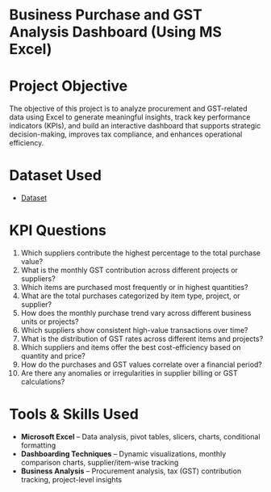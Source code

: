 # Business Purchase and GST Analysis Dashboard (Using MS Excel)
# Project Objective
The objective of this project is to analyze procurement and GST-related data using Excel to generate meaningful insights, track key performance indicators (KPIs), and build an interactive dashboard that supports strategic decision-making, improves tax compliance, and enhances operational efficiency.

# Dataset Used
- <a href= "https://github.com/Tejasssss06/Business-Purchase-and-GST-Analysis-Dashboard/blob/main/Business_Purchase_GST_Analysis.xlsx">Dataset</a>

# KPI Questions
1.	Which suppliers contribute the highest percentage to the total purchase value? 
2.	What is the monthly GST contribution across different projects or suppliers? 
3.	Which items are purchased most frequently or in highest quantities? 
4.	What are the total purchases categorized by item type, project, or supplier? 
5.	How does the monthly purchase trend vary across different business units or projects? 
6.	Which suppliers show consistent high-value transactions over time? 
7.	What is the distribution of GST rates across different items and projects? 
8.	Which suppliers and items offer the best cost-efficiency based on quantity and price? 
9.	How do the purchases and GST values correlate over a financial period? 
10.	Are there any anomalies or irregularities in supplier billing or GST calculations?

# Tools & Skills Used
- **Microsoft Excel** – Data analysis, pivot tables, slicers, charts, conditional formatting
- **Dashboarding Techniques** – Dynamic visualizations, monthly comparison charts, supplier/item-wise tracking
- **Business Analysis** – Procurement analysis, tax (GST) contribution tracking, project-level insights
